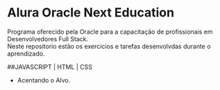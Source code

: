 # Alura Oracle Next Education
Programa oferecido pela Oracle para a capacitação de profissionais em Desenvolvedores Full Stack.</br>
Neste repositorio estão os exercicios e tarefas desenvolvdas durante o aprendizado.


##JAVASCRIPT | HTML | CSS

- Acentando o Alvo.<br>
